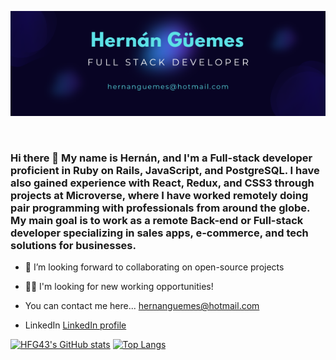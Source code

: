 <p align="center">
  <img src="./Hernán Güemes.png"/>
</p>  
<br>

### Hi there 👋 My name is Hernán, and I'm a Full-stack developer proficient in Ruby on Rails, JavaScript, and PostgreSQL. I have also gained experience with React, Redux, and CSS3 through projects at Microverse, where I have worked remotely doing pair programming with professionals from around the globe. My main goal is to work as a remote Back-end or Full-stack developer specializing in sales apps, e-commerce, and tech solutions for businesses.

- 👯 I’m looking forward to collaborating on open-source projects
- 🐱‍💻 I'm looking for new working opportunities!

- You can contact me here... hernanguemes@hotmail.com
- LinkedIn [LinkedIn profile](https://www.linkedin.com/in/hernanguemes/)

  
[![HFG43's GitHub stats](https://github-readme-stats.vercel.app/api?username=HFG43)](https://github.com/HFG43/github-readme-stats)
[![Top Langs](https://github-readme-stats.vercel.app/api/top-langs/?username=HFG43&layout=compact)](https://github.com/HFG43/github-readme-stats)
